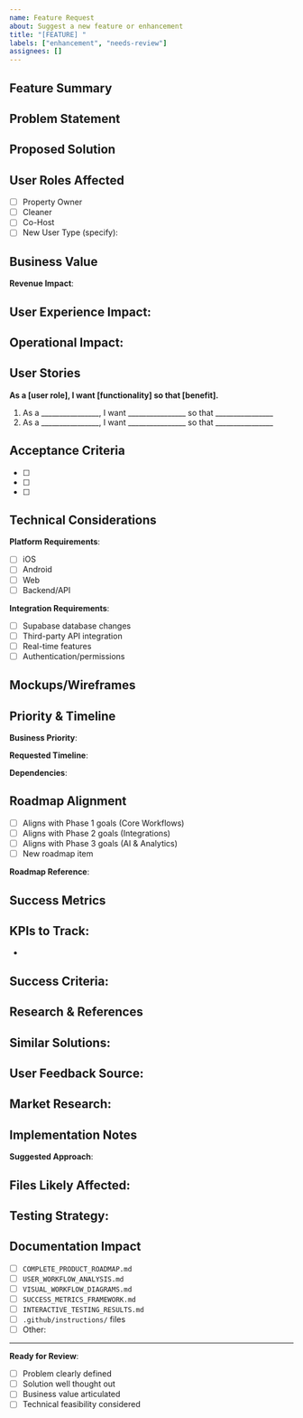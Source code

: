 ```yaml
---
name: Feature Request
about: Suggest a new feature or enhancement
title: "[FEATURE] "
labels: ["enhancement", "needs-review"]
assignees: []
---
```


## Feature Summary

<!-- Provide a clear summary of the feature you'd like to see -->

## Problem Statement

<!-- What problem does this feature solve? -->

## Proposed Solution

<!-- Describe how you envision this feature working -->

## User Roles Affected

<!-- Check all that apply -->
- [ ] Property Owner
- [ ] Cleaner
- [ ] Co-Host
- [ ] New User Type (specify): 

## Business Value

<!-- How would this benefit users and the business? -->

**Revenue Impact**: <!-- Positive/Neutral/Unknown -->

**User Experience Impact**:
- 

**Operational Impact**:
- 

## User Stories

<!-- Write user stories for this feature -->

**As a [user role], I want [functionality] so that [benefit].**

1. As a ________________, I want ________________ so that ________________
2. As a ________________, I want ________________ so that ________________

## Acceptance Criteria

<!-- Define what "done" looks like -->

- [ ] 
- [ ] 
- [ ] 

## Technical Considerations

**Platform Requirements**:
- [ ] iOS
- [ ] Android  
- [ ] Web
- [ ] Backend/API

**Integration Requirements**:
- [ ] Supabase database changes
- [ ] Third-party API integration
- [ ] Real-time features
- [ ] Authentication/permissions

## Mockups/Wireframes

<!-- If you have visual ideas, include them here -->

## Priority & Timeline

**Business Priority**: <!-- High/Medium/Low -->

**Requested Timeline**: <!-- When would you like this? -->

**Dependencies**: <!-- What needs to happen first? -->

## Roadmap Alignment

<!-- Check against existing roadmap -->

- [ ] Aligns with Phase 1 goals (Core Workflows)
- [ ] Aligns with Phase 2 goals (Integrations)
- [ ] Aligns with Phase 3 goals (AI & Analytics)
- [ ] New roadmap item

**Roadmap Reference**: <!-- Link to section in COMPLETE_PRODUCT_ROADMAP.md -->

## Success Metrics

<!-- How would you measure success of this feature? -->

**KPIs to Track**:
- 
- 

**Success Criteria**:
- 

## Research & References

<!-- Any research, competitor analysis, or references -->

**Similar Solutions**:
- 

**User Feedback Source**:
- 

**Market Research**:
- 

## Implementation Notes

<!-- For developers -->

**Suggested Approach**: 

**Files Likely Affected**:
- 

**Testing Strategy**:
- 

## Documentation Impact

<!-- Which docs would need updates? -->

- [ ] `COMPLETE_PRODUCT_ROADMAP.md`
- [ ] `USER_WORKFLOW_ANALYSIS.md` 
- [ ] `VISUAL_WORKFLOW_DIAGRAMS.md`
- [ ] `SUCCESS_METRICS_FRAMEWORK.md`
- [ ] `INTERACTIVE_TESTING_RESULTS.md`
- [ ] `.github/instructions/` files
- [ ] Other: 

---

**Ready for Review**: 
- [ ] Problem clearly defined
- [ ] Solution well thought out
- [ ] Business value articulated
- [ ] Technical feasibility considered